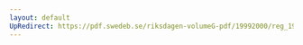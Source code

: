 ```yaml
---
layout: default
UpRedirect: https://pdf.swedeb.se/riksdagen-volumeG-pdf/19992000/reg_19992000/reg_19992000_0085.pdf
---
```

